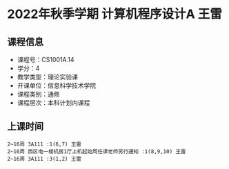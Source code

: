 # 2022年秋季学期 计算机程序设计A 王雷






## 课程信息

- 课程号：CS1001A.14
- 学分：4
- 教学类型：理论实验课
- 开课单位：信息科学技术学院
- 课程类别：通修
- 课程层次：本科计划内课程

## 上课时间

```
2~16周 3A111 :1(6,7) 王雷
2~16周 西区电一楼机房1厅上机起始周任课老师另行通知 :1(8,9,10) 王雷
2~16周 3A111 :3(1,2) 王雷
```

